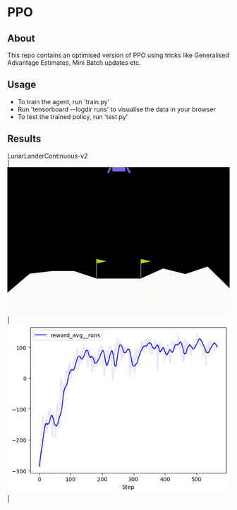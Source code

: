 # PPO

## About

This repo contains an optimised version of PPO using tricks like Generalised Advantage Estimates, Mini Batch updates etc.

## Usage

- To train the agent, run 'train.py'
- Run 'tensorboard --logdir runs' to visualise the data in your browser
- To test the trained policy, run 'test.py'

## Results

LunarLanderContinuous-v2  
| ![](https://github.com/Manaro-Alpha/PPO_PyTorch/blob/main/GIFs/rl-video-LunarLanderContinuous-v2-episode-1000%20.gif) | ![](https://github.com/Manaro-Alpha/PPO_PyTorch/blob/main/Plot_Graphs/output.png) |


